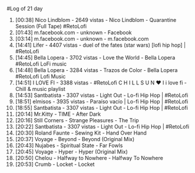 #Log of 21 day

1. [00:38] Nico Lindblom - 2649 vistas - Nico Lindblom - Quarantine Session (Full Tape) #RetoLofi
1. [01:43] m.facebook.com - unknown - Facebook
1. [03:14] m.facebook.com - unknown - m.facebook.com
1. [14:41] Lifer - 4407 vistas - duel of the fates (star wars) [lofi hip hop] | #RetoLofi
1. [14:45] Bella Lopera - 3702 vistas - Love the World  -  Bella Lopera  #RetoLofi   LoFi music
1. [14:48] Bella Lopera - 3284 vistas - Trazos de Color - Bella Lopera #RetoLofi Lofi Music
1. [14:51] I LOVE FI - 3388 vistas - #RetoLofi   C H I L L S U N ♥ I  i love fi - Chill & music playlist
1. [14:53] Santbatista - 3307 vistas - Light Out - Lo-fi Hip Hop | #RetoLofi
1. [18:51] elmisos - 3935 vistas - Paraíso vacío | Lo-fi Hip Hop | #RetoLofi
1. [18:55] Santbatista - 3307 vistas - Light Out - Lo-fi Hip Hop | #RetoLofi
1. [20:14] Mr.Kitty - TIME - After Dark
1. [20:16] Still Corners - Strange Pleasures - The Trip
1. [20:22] Santbatista - 3307 vistas - Light Out - Lo-fi Hip Hop | #RetoLofi
1. [20:30] Roland Faunte - Sewing Kit - Hand Over Hand
1. [20:37] Voyage - Beyond - Beyond (Original Mix)
1. [20:43] Nujabes - Spiritual State - Far Fowls
1. [20:45] Voyage - Hyper - Hyper (Original Mix)
1. [20:50] Chelou - Halfway to Nowhere - Halfway To Nowhere
1. [20:53] Crumb - Locket - Locket
